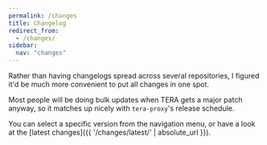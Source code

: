 ```yaml
---
permalink: /changes
title: Changelog
redirect_from:
  - /changes/
sidebar:
  nav: "changes"
---
```


Rather than having changelogs spread across several repositories, I figured it'd be much more convenient to put all changes in one spot.

Most people will be doing bulk updates when TERA gets a major patch anyway, so it matches up nicely with `tera-proxy`'s release schedule.

You can select a specific version from the navigation menu, or have a look at the [latest changes]({{ '/changes/latest/' | absolute_url }}).
